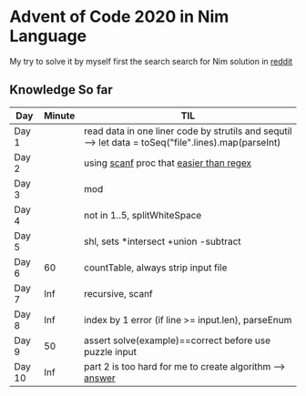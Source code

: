 # Advent of Code 2020 in Nim Language

My try to solve it by myself first the search search for Nim solution in [reddit](https://old.reddit.com/r/adventofcode)

## Knowledge So far
Day|Minute|TIL
---|---|---
Day 1 | |read data in one liner code by strutils and sequtil --> let data = toSeq("file".lines).map(parseInt)
Day 2 | |using [scanf][1] proc that [easier than regex][2]
Day 3 | |mod
Day 4 | |not in 1..5, splitWhiteSpace
Day 5 | |shl, sets *intersect +union -subtract
Day 6|60|countTable, always strip input file
Day 7|Inf|recursive, scanf
Day 8|Inf|index by 1 error (if line >= input.len), parseEnum
Day 9|50|assert solve(example)==correct before use puzzle input
Day 10|Inf|part 2 is too hard for me to create algorithm --> [answer](python/d10.py)

[1]: https://nim-lang.org/docs/strscans.html#scanf.m%2Cstring%2Cstatic%5Bstring%5D%2Cvarargs%5Btyped%5D
[2]: https://pietroppeter.github.io/adventofnim/2020/day02.html